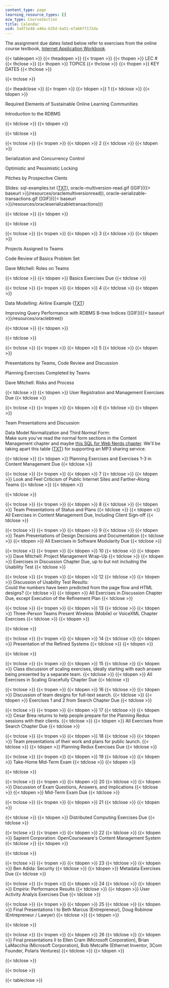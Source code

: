 ```yaml
---
content_type: page
learning_resource_types: []
ocw_type: CourseSection
title: Calendar
uid: 3a971e48-a46a-b35d-6a51-e7a66ff172da
---
```


The assignment due dates listed below refer to exercises from the online course textbook, [Internet Application Workbook](http://philip.greenspun.com/internet-application-workbook/).

{{< tableopen >}}
{{< theadopen >}}
{{< tropen >}}
{{< thopen >}}
LEC #
{{< thclose >}}
{{< thopen >}}
TOPICS
{{< thclose >}}
{{< thopen >}}
KEY DATES
{{< thclose >}}

{{< trclose >}}

{{< theadclose >}}
{{< tropen >}}
{{< tdopen >}}
1
{{< tdclose >}}
{{< tdopen >}}


Required Elements of Sustainable Online Learning Communities

Introduction to the RDBMS


{{< tdclose >}}
{{< tdopen >}}

{{< tdclose >}}

{{< trclose >}}
{{< tropen >}}
{{< tdopen >}}
2
{{< tdclose >}}
{{< tdopen >}}


Serialization and Concurrency Control

Optimistic and Pessimistic Locking

Pitches by Prospective Clents

Slides: sql-examples.txt ([TXT](/courses/electrical-engineering-and-computer-science/6-171-software-engineering-for-web-applications-fall-2003/calendar/sqlexamples.txt)), oracle-multiversion-read.gif ([GIF]({{< baseurl >}}/resources/oraclemultiversionread)), oracle-serializable-transactions.gif ([GIF]({{< baseurl >}}/resources/oracleserializabletransactions)))


{{< tdclose >}}
{{< tdopen >}}

{{< tdclose >}}

{{< trclose >}}
{{< tropen >}}
{{< tdopen >}}
3
{{< tdclose >}}
{{< tdopen >}}


Projects Assigned to Teams

Code Review of Basics Problem Set

Dave Mitchell: Roles on Teams


{{< tdclose >}}
{{< tdopen >}}
Basics Exercises Due
{{< tdclose >}}

{{< trclose >}}
{{< tropen >}}
{{< tdopen >}}
4
{{< tdclose >}}
{{< tdopen >}}


Data Modelling: Airline Example ([TXT](/courses/electrical-engineering-and-computer-science/6-171-software-engineering-for-web-applications-fall-2003/calendar/airlinereservationsystem.txt))

Improving Query Performance with RDBMS B-tree Indices ([GIF]({{< baseurl >}}/resources/oraclebtree))


{{< tdclose >}}
{{< tdopen >}}

{{< tdclose >}}

{{< trclose >}}
{{< tropen >}}
{{< tdopen >}}
5
{{< tdclose >}}
{{< tdopen >}}


Presentations by Teams, Code Review and Discussion

Planning Exercises Completed by Teams

Dave Mitchell: Risks and Process


{{< tdclose >}}
{{< tdopen >}}
User Registration and Management Exercises Due
{{< tdclose >}}

{{< trclose >}}
{{< tropen >}}
{{< tdopen >}}
6
{{< tdclose >}}
{{< tdopen >}}


Team Presentations and Discussion

Data Model Normalization and Third Normal Form:  
Make sure you've read the normal form sections in the Content Management chapter and maybe [this SQL for Web Nerds chapter](http://philip.greenspun.com/sql/normalization). We'll be taking apart this table ([TXT](/courses/electrical-engineering-and-computer-science/6-171-software-engineering-for-web-applications-fall-2003/calendar/mp3.text)) for supporting an MP3 sharing service.


{{< tdclose >}}
{{< tdopen >}}
Planning Exercises and Exercises 1-3 in Content Management Due
{{< tdclose >}}

{{< trclose >}}
{{< tropen >}}
{{< tdopen >}}
7
{{< tdclose >}}
{{< tdopen >}}
Look and Feel Criticism of Public Internet Sites and Farther-Along Teams
{{< tdclose >}}
{{< tdopen >}}

{{< tdclose >}}

{{< trclose >}}
{{< tropen >}}
{{< tdopen >}}
8
{{< tdclose >}}
{{< tdopen >}}
Team Presentations of Status and Plans
{{< tdclose >}}
{{< tdopen >}}
All Exercises in Content Management Due, Including Client Sign-off
{{< tdclose >}}

{{< trclose >}}
{{< tropen >}}
{{< tdopen >}}
9
{{< tdclose >}}
{{< tdopen >}}
Team Presentations of Design Decisions and Documentation
{{< tdclose >}}
{{< tdopen >}}
All Exercises in Software Modularity Due
{{< tdclose >}}

{{< trclose >}}
{{< tropen >}}
{{< tdopen >}}
10
{{< tdclose >}}
{{< tdopen >}}
Dave Mitchell: Project Management Wrap-Up
{{< tdclose >}}
{{< tdopen >}}
Exercises in Discussion Chapter Due, up to but not including the Usability Test
{{< tdclose >}}

{{< trclose >}}
{{< tropen >}}
{{< tdopen >}}
12
{{< tdclose >}}
{{< tdopen >}}
Discussion of Usability Test Results:  
Could the numbers have been predicted from the page flow and HTML designs?
{{< tdclose >}}
{{< tdopen >}}
All Exercises in Discussion Chapter Due, except Execution of the Refinement Plan
{{< tdclose >}}

{{< trclose >}}
{{< tropen >}}
{{< tdopen >}}
13
{{< tdclose >}}
{{< tdopen >}}
Three-Person Teams Present Wireless (Mobile) or VoiceXML Chapter Exercises
{{< tdclose >}}
{{< tdopen >}}

{{< tdclose >}}

{{< trclose >}}
{{< tropen >}}
{{< tdopen >}}
14
{{< tdclose >}}
{{< tdopen >}}
Presentation of the Refined Systems
{{< tdclose >}}
{{< tdopen >}}

{{< tdclose >}}

{{< trclose >}}
{{< tropen >}}
{{< tdopen >}}
15
{{< tdclose >}}
{{< tdopen >}}
Class discussion of scaling exercises, ideally starting with each answer being presented by a separate team.
{{< tdclose >}}
{{< tdopen >}}
All Exercises in Scaling Gracefully Chapter Due
{{< tdclose >}}

{{< trclose >}}
{{< tropen >}}
{{< tdopen >}}
16
{{< tdclose >}}
{{< tdopen >}}
Discussion of team designs for full-text search.
{{< tdclose >}}
{{< tdopen >}}
Exercises 1 and 2 from Search Chapter Due
{{< tdclose >}}

{{< trclose >}}
{{< tropen >}}
{{< tdopen >}}
17
{{< tdclose >}}
{{< tdopen >}}
Cesar Brea returns to help people prepare for the Planning Redux sessions with their clients.
{{< tdclose >}}
{{< tdopen >}}
All Exercises from Search Chapter Due
{{< tdclose >}}

{{< trclose >}}
{{< tropen >}}
{{< tdopen >}}
18
{{< tdclose >}}
{{< tdopen >}}
Team presentations of their work and plans for public launch.
{{< tdclose >}}
{{< tdopen >}}
Planning Redux Exercises Due
{{< tdclose >}}

{{< trclose >}}
{{< tropen >}}
{{< tdopen >}}
19
{{< tdclose >}}
{{< tdopen >}}
Take-Home Mid-Term Exam
{{< tdclose >}}
{{< tdopen >}}

{{< tdclose >}}

{{< trclose >}}
{{< tropen >}}
{{< tdopen >}}
20
{{< tdclose >}}
{{< tdopen >}}
Discussion of Exam Questions, Answers, and Implications
{{< tdclose >}}
{{< tdopen >}}
Mid-Term Exam Due
{{< tdclose >}}

{{< trclose >}}
{{< tropen >}}
{{< tdopen >}}
21
{{< tdclose >}}
{{< tdopen >}}

{{< tdclose >}}
{{< tdopen >}}
Distributed Computing Exercises Due
{{< tdclose >}}

{{< trclose >}}
{{< tropen >}}
{{< tdopen >}}
22
{{< tdclose >}}
{{< tdopen >}}
Sapient Corporation: OpenCourseware's Content Management System
{{< tdclose >}}
{{< tdopen >}}

{{< tdclose >}}

{{< trclose >}}
{{< tropen >}}
{{< tdopen >}}
23
{{< tdclose >}}
{{< tdopen >}}
Ben Adida: Security
{{< tdclose >}}
{{< tdopen >}}
Metadata Exercises Due
{{< tdclose >}}

{{< trclose >}}
{{< tropen >}}
{{< tdopen >}}
24
{{< tdclose >}}
{{< tdopen >}}
Empirix: Performance Results
{{< tdclose >}}
{{< tdopen >}}
User Activity Analyis Exercises Due
{{< tdclose >}}

{{< trclose >}}
{{< tropen >}}
{{< tdopen >}}
25
{{< tdclose >}}
{{< tdopen >}}
Final Presentations I to Beth Marcus (Entrepreneur), Doug Robinow (Entrepreneur / Lawyer)
{{< tdclose >}}
{{< tdopen >}}

{{< tdclose >}}

{{< trclose >}}
{{< tropen >}}
{{< tdopen >}}
26
{{< tdclose >}}
{{< tdopen >}}
Final presentations II to Ellen Cram (Microsoft Corporation), Brian LaMacchia (Microsoft Corporation), Bob Metcalfe (Ethernet Inventor, 3Com Founder, Polaris Ventures)
{{< tdclose >}}
{{< tdopen >}}

{{< tdclose >}}

{{< trclose >}}

{{< tableclose >}}